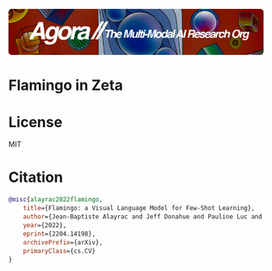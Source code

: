 [![Multi-Modality](agorabanner.png)](https://discord.gg/qUtxnK2NMf)

# Flamingo in Zeta

# License
MIT


# Citation
```bibtex
@misc{alayrac2022flamingo,
    title={Flamingo: a Visual Language Model for Few-Shot Learning}, 
    author={Jean-Baptiste Alayrac and Jeff Donahue and Pauline Luc and Antoine Miech and Iain Barr and Yana Hasson and Karel Lenc and Arthur Mensch and Katie Millican and Malcolm Reynolds and Roman Ring and Eliza Rutherford and Serkan Cabi and Tengda Han and Zhitao Gong and Sina Samangooei and Marianne Monteiro and Jacob Menick and Sebastian Borgeaud and Andrew Brock and Aida Nematzadeh and Sahand Sharifzadeh and Mikolaj Binkowski and Ricardo Barreira and Oriol Vinyals and Andrew Zisserman and Karen Simonyan},
    year={2022},
    eprint={2204.14198},
    archivePrefix={arXiv},
    primaryClass={cs.CV}
}

```